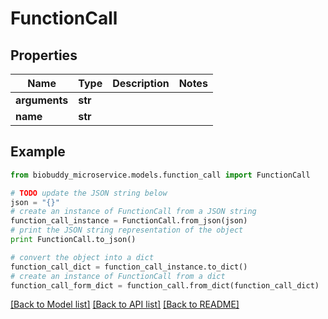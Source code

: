 # FunctionCall


## Properties

Name | Type | Description | Notes
------------ | ------------- | ------------- | -------------
**arguments** | **str** |  | 
**name** | **str** |  | 

## Example

```python
from biobuddy_microservice.models.function_call import FunctionCall

# TODO update the JSON string below
json = "{}"
# create an instance of FunctionCall from a JSON string
function_call_instance = FunctionCall.from_json(json)
# print the JSON string representation of the object
print FunctionCall.to_json()

# convert the object into a dict
function_call_dict = function_call_instance.to_dict()
# create an instance of FunctionCall from a dict
function_call_form_dict = function_call.from_dict(function_call_dict)
```
[[Back to Model list]](../README.md#documentation-for-models) [[Back to API list]](../README.md#documentation-for-api-endpoints) [[Back to README]](../README.md)


